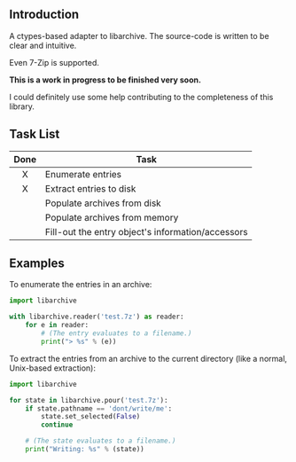 Introduction
------------

A ctypes-based adapter to libarchive. The source-code is written to be clear 
and intuitive.

Even 7-Zip is supported.

**This is a work in progress to be finished very soon.**

I could definitely use some help contributing to the completeness of this
library.


Task List
---------

| Done | Task |
|:----:| ---- |
| X | Enumerate entries |
| X | Extract entries to disk |
|   | Populate archives from disk |
|   | Populate archives from memory |
|   | Fill-out the entry object's information/accessors |


Examples
--------

To enumerate the entries in an archive:

```python
import libarchive

with libarchive.reader('test.7z') as reader:
    for e in reader:
        # (The entry evaluates to a filename.)
        print("> %s" % (e))
```

To extract the entries from an archive to the current directory (like a normal,
Unix-based extraction):

```python
import libarchive

for state in libarchive.pour('test.7z'):
    if state.pathname == 'dont/write/me':
        state.set_selected(False)
        continue

    # (The state evaluates to a filename.)
    print("Writing: %s" % (state))
```
